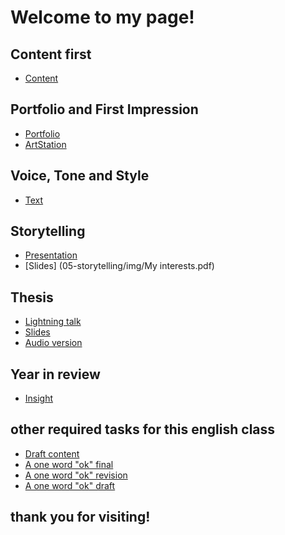 # Welcome to my page! 

## Content first

- [Content](03-content-first/index.md)
  
## Portfolio and First Impression
<!-- This is a comment, only visible to the author: Add a link to your presentation. -->
<!-- Presentations do not need to be a PDF, you may link elsewhere, such as Figma, YouTube, etc. -->
<!-- Consider adding navigation to each section (About, Featured Projects, Notes, etc.) -->
- [Portfolio](02-first-impression/index.md)  <!-- Add helpful hint as to what kind of file or destination is here. -->
-  [ArtStation](https://www.artstation.com/roku) 

## Voice, Tone and Style
- [Text](04-voice-tone-and-style/index.md)

## Storytelling
- [Presentation](05-storytelling/index.md)
- [Slides] (05-storytelling/img/My interests.pdf)

## Thesis
- [Lightning talk](06-thesis/index.md)
- [Slides](06-thesis/img/slides)
- [Audio version](06-thesis/audiofiles)

## Year in review
- [Insight](07-year-in-review/index.md)
## other required tasks for this english class

- [Draft content](02-first-impression/index-draft.md)
- [A one word "ok" final](01-one-word/index.md)
- [A one word "ok" revision](01-one-word/revision.md)
- [A one word "ok" draft](01-one-word/draft.md)




## thank you for visiting! 
